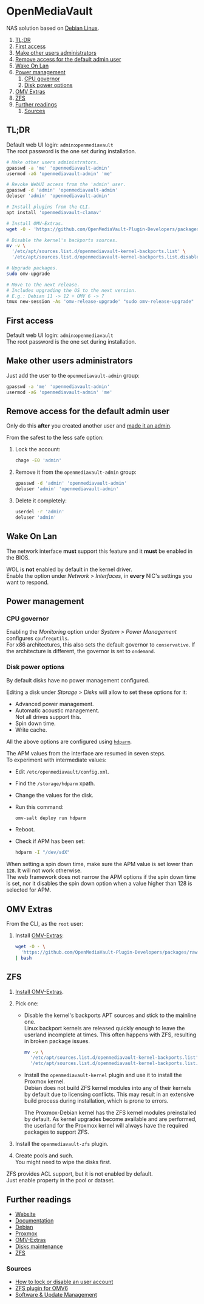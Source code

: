 # OpenMediaVault

NAS solution based on [Debian Linux][debian].

1. [TL;DR](#tldr)
1. [First access](#first-access)
1. [Make other users administrators](#make-other-users-administrators)
1. [Remove access for the default admin user](#remove-access-for-the-default-admin-user)
1. [Wake On Lan](#wake-on-lan)
1. [Power management](#power-management)
   1. [CPU governor](#cpu-governor)
   1. [Disk power options](#disk-power-options)
1. [OMV Extras](#omv-extras)
1. [ZFS](#zfs)
1. [Further readings](#further-readings)
   1. [Sources](#sources)

## TL;DR

Default web UI login: `admin`:`openmediavault`<br/>
The root password is the one set during installation.

```sh
# Make other users administrators.
gpasswd -a 'me' 'openmediavault-admin'
usermod -aG 'openmediavault-admin' 'me'

# Revoke WebUI access from the 'admin' user.
gpasswd -d 'admin' 'openmediavault-admin'
deluser 'admin' 'openmediavault-admin'

# Install plugins from the CLI.
apt install 'openmediavault-clamav'

# Install OMV-Extras.
wget -O - 'https://github.com/OpenMediaVault-Plugin-Developers/packages/raw/master/install' | bash

# Disable the kernel's backports sources.
mv -v \
  '/etc/apt/sources.list.d/openmediavault-kernel-backports.list' \
  '/etc/apt/sources.list.d/openmediavault-kernel-backports.list.disabled'

# Upgrade packages.
sudo omv-upgrade

# Move to the next release.
# Includes upgrading the OS to the next version.
# E.g.: Debian 11 -> 12 + OMV 6 -> 7
tmux new-session -As 'omv-release-upgrade' "sudo omv-release-upgrade"
```

## First access

Default web UI login: `admin`:`openmediavault`<br/>
The root password is the one set during installation.

## Make other users administrators

Just add the user to the `openmediavault-admin` group:

```sh
gpasswd -a 'me' 'openmediavault-admin'
usermod -aG 'openmediavault-admin' 'me'
```

## Remove access for the default admin user

Only do this **after** you created another user and [made it an admin][make other users administrators].

From the safest to the less safe option:

1. Lock the account:

   ```sh
   chage -E0 'admin'
   ```

1. Remove it from the `openmediavault-admin` group:

   ```sh
   gpasswd -d 'admin' 'openmediavault-admin'
   deluser 'admin' 'openmediavault-admin'
   ```

1. Delete it completely:

   ```sh
   userdel -r 'admin'
   deluser 'admin'
   ```

## Wake On Lan

The network interface **must** support this feature and it **must** be enabled in the BIOS.

WOL is **not** enabled by default in the kernel driver.<br/>
Enable the option under _Network_ > _Interfaces_, in **every** NIC's settings you want to respond.

## Power management

### CPU governor

Enabling the _Monitoring_ option under _System_ > _Power Management_ configures `cpufrequtils`.<br/>
For x86 architectures, this also sets the default governor to `conservative`. If the architecture is different, the
governor is set to `ondemand`.

### Disk power options

By default disks have no power management configured.

Editing a disk under _Storage_ > _Disks_ will allow to set these options for it:

- Advanced power management.
- Automatic acoustic management.<br/>
  Not all drives support this.
- Spin down time.
- Write cache.

All the above options are configured using [`hdparm`][hdparm].

The APM values from the interface are resumed in seven steps.<br/>
To experiment with intermediate values:

- Edit `/etc/openmediavault/config.xml`.
- Find the `/storage/hdparm` xpath.
- Change the values for the disk.
- Run this command:

  ```sh
  omv-salt deploy run hdparm
  ```

- Reboot.
- Check if APM has been set:

  ```sh
  hdparm -I "/dev/sdX"
  ```

When setting a spin down time, make sure the APM value is set lower than `128`. It will not work otherwise.<br/>
The web framework does not narrow the APM options if the spin down time is set, nor it disables the spin down option
when a value higher than 128 is selected for APM.

## OMV Extras

From the CLI, as the `root` user:

1. Install [OMV-Extras]:

   ```sh
   wget -O - \
     'https://github.com/OpenMediaVault-Plugin-Developers/packages/raw/master/install' \
   | bash
   ```

## ZFS

1. [Install OMV-Extras][omv extras].
1. Pick one:

   - Disable the kernel's backports APT sources and stick to the mainline one.<br/>
     Linux backport kernels are released quickly enough to leave the userland incomplete at times. This often happens
     with ZFS, resulting in broken package issues.

     ```sh
     mv -v \
       '/etc/apt/sources.list.d/openmediavault-kernel-backports.list' \
       '/etc/apt/sources.list.d/openmediavault-kernel-backports.list.disabled'
     ```

   - Install the `openmediavault-kernel` plugin and use it to install the Proxmox kernel.<br/>
     Debian does not build ZFS kernel modules into any of their kernels by default due to licensing conflicts. This may
     result in an extensive build process during installation, which is prone to errors.

     The Proxmox-Debian kernel has the ZFS kernel modules preinstalled by default. As kernel upgrades become available
     and are performed, the userland for the Proxmox kernel will always have the required packages to support ZFS.

1. Install the `openmediavault-zfs` plugin.
1. Create pools and such.<br/>
   You might need to wipe the disks first.

ZFS provides ACL support, but it is not enabled by default.<br/>
Just enable property in the pool or dataset.

## Further readings

- [Website]
- [Documentation]
- [Debian]
- [Proxmox]
- [OMV-Extras]
- [Disks maintenance]
- [ZFS]

### Sources

- [How to lock or disable an user account]
- [ZFS plugin for OMV6]
- [Software & Update Management]

<!--
  Reference
  ═╬═Time══
  -->

<!-- In-article sections -->
[make other users administrators]: #make-other-users-administrators
[omv extras]: #omv-extras

<!-- Knowledge base -->
[debian]: linux/debian.md
[disks maintenance]: disks%20maintenance.md
[proxmox]: proxmox.md
[zfs]: zfs.md

<!-- Upstream -->
[documentation]: https://docs.openmediavault.org/en/latest/
[omv-extras]: https://wiki.omv-extras.org/
[software & update management]: https://docs.openmediavault.org/en/stable/various/apt.html
[website]: https://www.openmediavault.org/
[zfs plugin for omv6]: https://wiki.omv-extras.org/doku.php?id=docs_in_draft:zfs

<!-- Others -->
[hdparm]: https://linux.die.net/man/8/hdparm
[how to lock or disable an user account]: https://www.thegeekdiary.com/unix-linux-how-to-lock-or-disable-an-user-account/
